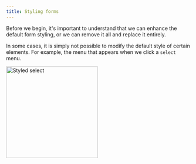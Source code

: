 ```yaml
---
title: Styling forms
---
```


<div class="panels">
<div>

Before we begin, it's important to understand that we can enhance the default form styling, or we can remove it all and replace it entirely.

In some cases, it is simply not possible to modify the default style of certain elements. For example, the menu that appears when we click a `select` menu.

</div>
<div>
<img width="250" src="../select.jpg" alt="Styled select" />
</div>
</div>
